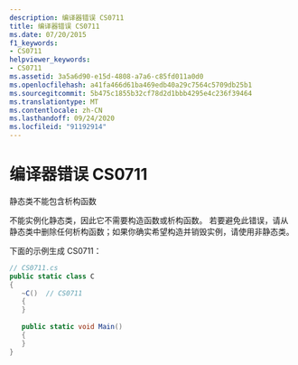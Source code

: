 ```yaml
---
description: 编译器错误 CS0711
title: 编译器错误 CS0711
ms.date: 07/20/2015
f1_keywords:
- CS0711
helpviewer_keywords:
- CS0711
ms.assetid: 3a5a6d90-e15d-4808-a7a6-c85fd011a0d0
ms.openlocfilehash: a41fa466d61ba469edb40a29c7564c5709db25b1
ms.sourcegitcommit: 5b475c1855b32cf78d2d1bbb4295e4c236f39464
ms.translationtype: MT
ms.contentlocale: zh-CN
ms.lasthandoff: 09/24/2020
ms.locfileid: "91192914"
---
```

# <a name="compiler-error-cs0711"></a>编译器错误 CS0711

静态类不能包含析构函数  
  
 不能实例化静态类，因此它不需要构造函数或析构函数。 若要避免此错误，请从静态类中删除任何析构函数；如果你确实希望构造并销毁实例，请使用非静态类。  
  
 下面的示例生成 CS0711：  
  
```csharp  
// CS0711.cs  
public static class C  
{  
   ~C()  // CS0711  
   {  
   }  
  
   public static void Main()  
   {  
   }  
}  
```
